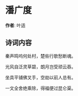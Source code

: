# 潘广度

**作者**: 叶适

## 诗词内容

秦声鸣呜何处村，楚些行欹愁断魂。

光风自泛灵草碧，朗月岂受顽云吞。

坐具平铺佛叉手，空劫以前人总有。

一文全舍绝乘除，得福便过昆仑渠。

